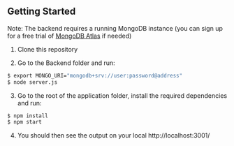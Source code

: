 ## Getting Started 

Note: The backend requires a running MongoDB instance (you can sign up for a free trial of [MongoDB Atlas](https://www.mongodb.com/atlas) if needed)

1. Clone this repository

2. Go to the Backend folder and run:

```bash
$ export MONGO_URI="mongodb+srv://user:password@address"
$ node server.js
```

3. Go to the root of the application folder, install the required dependencies and run:

```bash
$ npm install
$ npm start
```

4. You should then see the output on your local http://localhost:3001/
